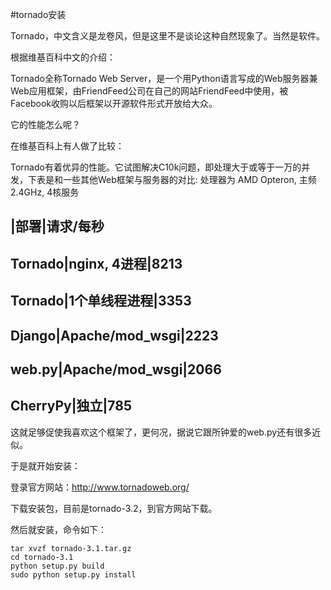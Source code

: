 #tornado安装

Tornado，中文含义是龙卷风，但是这里不是谈论这种自然现象了。当然是软件。

根据维基百科中文的介绍：

Tornado全称Tornado Web Server，是一个用Python语言写成的Web服务器兼Web应用框架，由FriendFeed公司在自己的网站FriendFeed中使用，被Facebook收购以后框架以开源软件形式开放给大众。

它的性能怎么呢？

在维基百科上有人做了比较：

Tornado有着优异的性能。它试图解决C10k问题，即处理大于或等于一万的并发，下表是和一些其他Web框架与服务器的对比:
处理器为 AMD Opteron, 主频2.4GHz, 4核服务	

 |部署|请求/每秒
----------------
Tornado|nginx, 4进程|8213
--------------------------
Tornado|1个单线程进程|3353
--------------------------
Django|Apache/mod_wsgi|2223
----------------------------
web.py|Apache/mod_wsgi|2066
----------------------------
CherryPy|独立|785
-----------------

这就足够促使我喜欢这个框架了，更何况，据说它跟所钟爱的web.py还有很多近似。

于是就开始安装：

登录官方网站：http://www.tornadoweb.org/

下载安装包，目前是tornado-3.2，到官方网站下载。

然后就安装，命令如下：

    tar xvzf tornado-3.1.tar.gz
    cd tornado-3.1
    python setup.py build
    sudo python setup.py install


